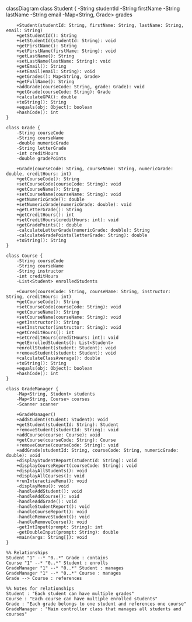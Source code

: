 classDiagram
class Student {
-String studentId
-String firstName
-String lastName
-String email
-Map<String, Grade> grades

        +Student(studentId: String, firstName: String, lastName: String, email: String)
        +getStudentId(): String
        +setStudentId(studentId: String): void
        +getFirstName(): String
        +setFirstName(firstName: String): void
        +getLastName(): String
        +setLastName(lastName: String): void
        +getEmail(): String
        +setEmail(email: String): void
        +getGrades(): Map<String, Grade>
        +getFullName(): String
        +addGrade(courseCode: String, grade: Grade): void
        +getGrade(courseCode: String): Grade
        +calculateGPA(): double
        +toString(): String
        +equals(obj: Object): boolean
        +hashCode(): int
    }
    
    class Grade {
        -String courseCode
        -String courseName
        -double numericGrade
        -String letterGrade
        -int creditHours
        -double gradePoints
        
        +Grade(courseCode: String, courseName: String, numericGrade: double, creditHours: int)
        +getCourseCode(): String
        +setCourseCode(courseCode: String): void
        +getCourseName(): String
        +setCourseName(courseName: String): void
        +getNumericGrade(): double
        +setNumericGrade(numericGrade: double): void
        +getLetterGrade(): String
        +getCreditHours(): int
        +setCreditHours(creditHours: int): void
        +getGradePoints(): double
        -calculateLetterGrade(numericGrade: double): String
        -calculateGradePoints(letterGrade: String): double
        +toString(): String
    }
    
    class Course {
        -String courseCode
        -String courseName
        -String instructor
        -int creditHours
        -List<Student> enrolledStudents
        
        +Course(courseCode: String, courseName: String, instructor: String, creditHours: int)
        +getCourseCode(): String
        +setCourseCode(courseCode: String): void
        +getCourseName(): String
        +setCourseName(courseName: String): void
        +getInstructor(): String
        +setInstructor(instructor: String): void
        +getCreditHours(): int
        +setCreditHours(creditHours: int): void
        +getEnrolledStudents(): List<Student>
        +enrollStudent(student: Student): void
        +removeStudent(student: Student): void
        +calculateClassAverage(): double
        +toString(): String
        +equals(obj: Object): boolean
        +hashCode(): int
    }
    
    class GradeManager {
        -Map<String, Student> students
        -Map<String, Course> courses
        -Scanner scanner
        
        +GradeManager()
        +addStudent(student: Student): void
        +getStudent(studentId: String): Student
        +removeStudent(studentId: String): void
        +addCourse(course: Course): void
        +getCourse(courseCode: String): Course
        +removeCourse(courseCode: String): void
        +addGrade(studentId: String, courseCode: String, numericGrade: double): void
        +displayStudentReport(studentId: String): void
        +displayCourseReport(courseCode: String): void
        +displayAllStudents(): void
        +displayAllCourses(): void
        +runInteractiveMenu(): void
        -displayMenu(): void
        -handleAddStudent(): void
        -handleAddCourse(): void
        -handleAddGrade(): void
        -handleStudentReport(): void
        -handleCourseReport(): void
        -handleRemoveStudent(): void
        -handleRemoveCourse(): void
        -getIntInput(prompt: String): int
        -getDoubleInput(prompt: String): double
        +main(args: String[]): void
    }
    
    %% Relationships
    Student "1" --* "0..*" Grade : contains
    Course "1" --* "0..*" Student : enrolls
    GradeManager "1" --* "0..*" Student : manages
    GradeManager "1" --* "0..*" Course : manages
    Grade --> Course : references
    
    %% Notes for relationships
    Student : "Each student can have multiple grades"
    Course : "Each course can have multiple enrolled students"
    Grade : "Each grade belongs to one student and references one course"
    GradeManager : "Main controller class that manages all students and courses"